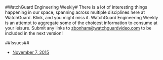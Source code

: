 #WatchGuard Engineering Weekly#
There is a lot of interesting things happening in our space, spanning across multiple disciplines here at WatchGuard. Blink, and you might miss it.  WatchGuard Engineering Weekly is an attempt to aggregate some of the choicest information to consume at your leisure.  Submit any links to zbonham@watchguardvideo.com to be included in the next version!


##Issues##
* [November 7, 2015](https://github.com/zbonham/WatchGuardEngineeringWeekly/wiki/November-7,-2015)
